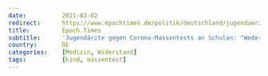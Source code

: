 ```yaml
---
date:          2021-03-02
redirect:      https://www.epochtimes.de/politik/deutschland/jugendaerzte-gegen-corona-massentests-an-schulen-weder-gerechtfertigt-noch-angemessen-a3460283.html
title:         Epoch Times
subtitle:      'Jugendärzte gegen Corona-Massentests an Schulen: "Weder gerechtfertigt noch angemessen"'
country:       DE
categories:    [Medizin, Widerstand]
tags:          [kind, massentest]
---
```

